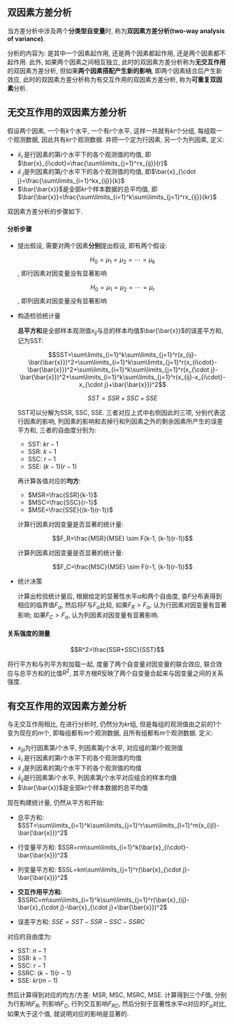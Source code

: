 ## 双因素方差分析

当方差分析中涉及两个**分类型自变量**时, 称为**双因素方差分析(two-way analysis of variance)**.

分析的内容为: 是其中一个因素起作用, 还是两个因素都起作用, 还是两个因素都不起作用. 此外, 如果两个因素之间相互独立, 此时的双因素方差分析称为**无交互作用**的双因素方差分析, 但如果**两个因素搭配产生新的影响**, 即两个因素结合后产生新效应, 此时的双因素方差分析称为有交互作用的双因素方差分析, 称为**可重复双因素**分析.

## 无交互作用的双因素方差分析

假设两个因素, 一个有$k$个水平, 一个有$r$个水平, 这样一共就有$kr$个分组, 每组取一个观测数据, 因此共有$kr$个观测数据. 并把一个定为行因素, 另一个为列因素, 定义:

- $\bar{x}_{i\cdot}$是行因素的第$i$个水平下的各个观测值的均值, 即$\bar{x}_{i\cdot}=\frac{\sum\limits_{j=1}^rx_{ij}}{r}$
- $\bar{x}_{\cdot j}$是列因素的第$j$个水平下的各个观测值的均值, 即$\bar{x}_{\cdot j}=\frac{\sum\limits_{i=1}^kx_{ij}}{k}$
- $\bar{\bar{x}}$是全部$kr$个样本数据的总平均值, 即$\bar{\bar{x}}=\frac{\sum\limits_{i=1}^k\sum\limits_{j=1}^rx_{ij}}{kr}$

双因素方差分析的步骤如下.

#### 分析步骤

- 提出假设, 需要对两个因素**分别**提出假设, 即有两个假设:

  $$H_0=\mu_1=\mu_2=\cdots=\mu_k$$, 即行因素对因变量没有显著影响

  $$H_0=\mu_1=\mu_2=\cdots=\mu_r$$, 即列因素对因变量没有显著影响

- 构造检验统计量

  **总平方和**是全部样本观测值$x_{ij}$与总的样本均值$\bar{\bar{x}}$的误差平方和, 记为SST:

  $$SST=\sum\limits_{i=1}^k\sum\limits_{j=1}^r(x_{ij}-\bar{\bar{x}})^2=\sum\limits_{i=1}^k\sum\limits_{j=1}^r(x_{i\cdot}-\bar{\bar{x}})^2+\sum\limits_{i=1}^k\sum\limits_{j=1}^r(x_{\cdot j}-\bar{\bar{x}})^2+\sum\limits_{i=1}^k\sum\limits_{j=1}^r(x_{ij}-x_{i\cdot}-x_{\cdot j}+\bar{\bar{x}})^2$$

  $$SST=SSR+SSC+SSE$$

  SST可以分解为SSR, SSC, SSE. 三者对应上式中右侧因此的三项, 分别代表这行因素的影响, 列因素的影响和去掉行和列因素之外的剩余因素所产生的误差平方和, 三者的自由度分别为:

  - SST: $kr-1$
  - SSR: $k-1$
  - SSC: $r-1$
  - SSE: $(k-1)(r-1)$

  再计算各值对应的**均方**:

  - $MSR=\frac{SSR}{k-1}$
  - $MSC=\frac{SSC}{r-1}$
  - $MSE=\frac{SSE}{(k-1)(r-1)}$

  计算行因素对因变量是否显著的统计量:

  $$F_R=\frac{MSR}{MSE} \sim F(k-1, (k-1)(r-1))$$

  计算列因素对因变量是否显著的统计量:

  $$F_C=\frac{MSC}{MSE} \sim F(r-1, (k-1)(r-1))$$

- 统计决策

  计算出检验统计量后, 根据给定的显著性水平$\alpha$和两个自由度, 查$F$分布表得到相应的临界值$F_{\alpha}$, 然后将$F$与$F_{\alpha}$比较, 如果$F_R \gt F_{\alpha}$, 认为行因素对因变量有显著影响; 如果$F_C \gt F_{\alpha}$, 认为列因素对因变量有显著影响.

#### 关系强度的测量

$$R^2=\frac{SSR+SSC}{SST}$$

将行平方和与列平方和加载一起, 度量了两个自变量对因变量的联合效应, 联合效应与总平方和的比值$R^2$, 其平方根$R$反映了两个自变量合起来与因变量之间的关系强度.

## 有交互作用的双因素方差分析

与无交互作用相比, 在进行分析时, 仍然分为$kr$组, 但是每组的观测值由之前的1个变为现在的$m$个, 即每组都有$m$个观测数据, 且所有组都有$m$个观测数据. 定义:

- $x_{ijl}$为行因素第$i$个水平, 列因素第$j$个水平, 对应组的第$l$个观测值
- $\bar{x}_{i\cdot}$是行因素的第$i$个水平下的各个观测值的均值
- $\bar{x}_{\cdot j}$是列因素的第$j$个水平下的各个观测值的均值
- $\bar{x}_{ij}$是行因素第$i$个水平, 列因素第$j$个水平对应组合的样本均值
- $\bar{\bar{x}}$是全部$kr$个样本数据的总平均值

现在构建统计量, 仍然从平方和开始:

- 总平方和: $SST=\sum\limits_{i=1}^k\sum\limits_{j=1}^r\sum\limits_{l=1}^m(x_{ijl}-\bar{\bar{x}})^2$

- 行变量平方和: $SSR=rm\sum\limits_{i=1}^k(\bar{x}_{i\cdot}-\bar{\bar{x}})^2$

- 列变量平方和: $SSL=km\sum\limits_{j=1}^r(\bar{x}_{\cdot j}-\bar{\bar{x}})^2$

- **交互作用平方和**: $SSRC=m\sum\limits_{i=1}^k\sum\limits_{j=1}^r(\bar{x}_{ij}-\bar{x}_{\cdot j}-\bar{x}_{\cdot j}+\bar{\bar{x}})^2$
- 误差平方和: $SSE=SST-SSR-SSC-SSRC$

对应的自由度为:

- SST: $n-1$
- SSR: $k-1$
- SSC: $r-1$
- SSRC: $(k-1)(r-1)$
- SSE: $kr(m-1)$

然后计算得到对应的均方/方差: MSR, MSC, MSRC, MSE. 计算得到三个$F$值, 分别为行影响$F_R$, 列影响$F_C$, 行列交互影响$F_{RC}$, 然后分别于显著性水平$\alpha$对应的$F_{\alpha}$对比, 如果大于这个值, 就说明对应的影响是显著的.

